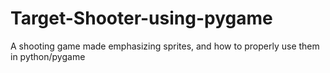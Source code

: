 # Target-Shooter-using-pygame
A shooting game made emphasizing sprites, and how to properly use them in python/pygame 
